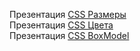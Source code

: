 Презентация  [CSS Размеры](https://drive.google.com/file/d/1EZloWWjYk7KV3YHdpDjSi10OwGxfRlEr/view?usp=sharing)   
Презентация  [CSS Цвета](https://drive.google.com/file/d/1CIZxw52G4nOALzb0wGY6Kpz2vQ3L_Xjs/view?usp=sharing)   
Презентация  [CSS BoxModel](https://drive.google.com/file/d/1CIZxw52G4nOALzb0wGY6Kpz2vQ3L_Xjs/view?usp=sharing)   
